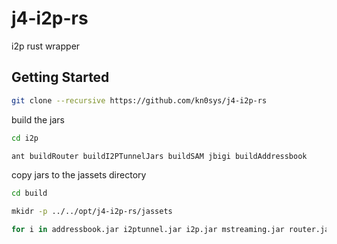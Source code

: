 # j4-i2p-rs

i2p rust wrapper


## Getting Started

```bash
git clone --recursive https://github.com/kn0sys/j4-i2p-rs
```

build the jars

```bash
cd i2p
```

```bash
ant buildRouter buildI2PTunnelJars buildSAM jbigi buildAddressbook
```

copy jars to the jassets directory


```bash
cd build
```

```bash
mkidr -p ../../opt/j4-i2p-rs/jassets
```

```bash
for i in addressbook.jar i2ptunnel.jar i2p.jar mstreaming.jar router.jar sam.jar streaming.jar; do cp "$i" "../../opt/j4-i2p-rs/jassets"; done
```

